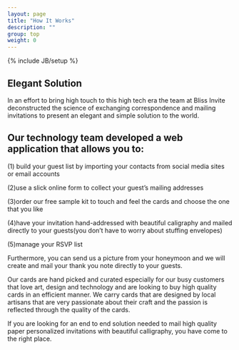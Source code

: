 ```yaml
---
layout: page
title: "How It Works"
description: ""
group: top
weight: 0
---
```

{% include JB/setup %}

<h2>Elegant Solution</h2> 

<p>In an effort to bring high touch to this high tech era the team at Bliss Invite deconstructed the science of exchanging correspondence and mailing invitations to present an elegant and simple solution to the world.</p>  

<h2>Our technology team developed a web application that allows you to:</h2> 
<p>(1) build your guest list by importing your contacts from social media sites or email accounts</p> 
<p>(2)use a slick online form to collect your guest’s mailing addresses</p>
<p>(3)order our free sample kit to touch and feel the cards and choose the one that you like</p>
<p>(4)have your invitation hand-addressed with beautiful caligraphy and mailed directly to your guests(you don’t have to worry about stuffing envelopes)</p>
<p>(5)manage your RSVP list</p>
 
<p>Furthermore, you can send us a picture from your honeymoon and we will create and mail your thank you note directly to your guests.</p>
 
<p>Our cards are hand picked and curated especially for our busy customers that love art, design and technology and are looking to buy high quality cards in an efficient manner. We carry cards that are designed by local artisans that are very passionate about their craft and the passion is reflected through the quality of the cards.</p>
 
<p>If you are looking for an end to end solution needed to mail high quality paper personalized invitations with beautiful calligraphy, you have come to the right place.</p>

